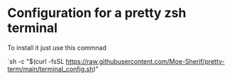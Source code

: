 # Configuration for a pretty zsh terminal
To install it just use this commnad 

 `sh -c "$(curl -fsSL https://raw.githubusercontent.com/Moe-Sherif/pretty-term/main/terminal_config.sh)"
